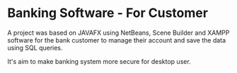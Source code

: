 
# Banking Software - For Customer

A project was based on JAVAFX using NetBeans, Scene Builder and XAMPP software for the bank customer to manage their account and save the data using SQL queries.

It's aim to make banking system more secure for desktop user.


